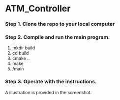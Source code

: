 # ATM_Controller

### Step 1. Clone the repo to your local computer

### Step 2. Compile and run the main program.
1. mkdir build
2. cd build
3. cmake ..
4. make
5. /main

### Step 3. Operate with the instructions.
A illustration is provided in the screenshot. 

